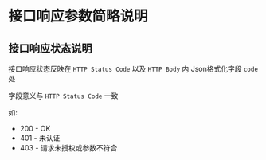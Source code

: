 # 接口响应参数简略说明

## 接口响应状态说明

接口响应状态反映在 `HTTP Status Code`  以及 `HTTP Body`  内 Json格式化字段 `code` 处

字段意义与 `HTTP Status Code` 一致

如: 

* 200 - OK
* 401 - 未认证
* 403 - 请求未授权或参数不符合



